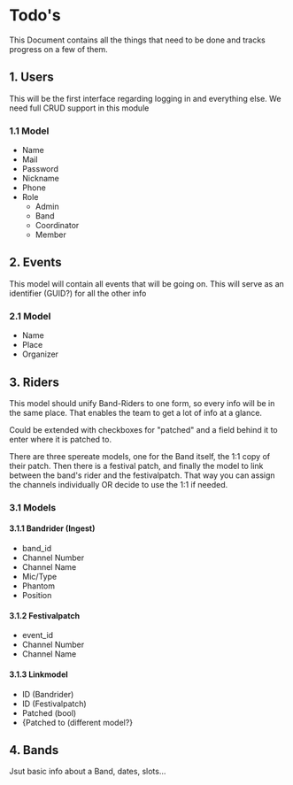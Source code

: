 # Todo's
This Document contains all the things that need to be done and tracks progress on a few of them.

## 1. Users
This will be the first interface regarding logging in and everything else. We need full CRUD support in this module

### 1.1 Model
- Name
- Mail
- Password
- Nickname
- Phone
- Role
  - Admin
  - Band
  - Coordinator
  - Member

## 2. Events
This model will contain all events that will be going on. This will serve as an identifier (GUID?) for all the other info

### 2.1 Model
- Name
- Place
- Organizer

## 3. Riders
This model should unify Band-Riders to one form, so every info will be in the same place. That enables the team to get a lot of info at a glance.

Could be extended with checkboxes for "patched" and a field behind it to enter where it is patched to.

There are three spereate models, one for the Band itself, the 1:1 copy of their patch. Then there is a festival patch, and finally the model to link between the band's rider and the festivalpatch. That way you can assign the channels individually OR decide to use the 1:1 if needed.

### 3.1 Models
#### 3.1.1 Bandrider (Ingest)
- band_id
- Channel Number
- Channel Name
- Mic/Type
- Phantom
- Position

#### 3.1.2 Festivalpatch
- event_id
- Channel Number
- Channel Name

#### 3.1.3 Linkmodel
- ID (Bandrider)
- ID (Festivalpatch)
- Patched (bool)
- {Patched to (different model?}

## 4. Bands
Jsut basic info about a Band, dates, slots...
